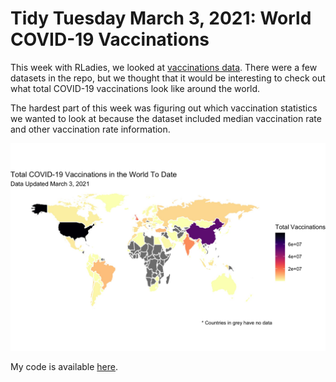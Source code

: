 # Tidy Tuesday March 3, 2021: World COVID-19 Vaccinations

This week with RLadies, we looked at [vaccinations data](https://github.com/owid/covid-19-data/tree/master/public/data/vaccinations). There were a few datasets in the repo, but we thought that it would be interesting to check out what total COVID-19 vaccinations look like around the world.

The hardest part of this week was figuring out which vaccination statistics we wanted to look at because the dataset included median vaccination rate and other vaccination rate information. 

<img src = "https://raw.githubusercontent.com/aboskovic21/tidy_tuesday/main/2021/vaccine_plot.jpg">

My code is available [here](https://github.com/aboskovic21/tidy_tuesday/blob/main/2021/week7.Rmd).

